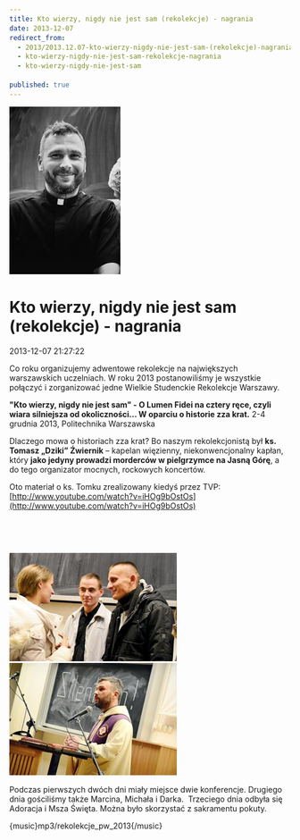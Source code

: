 ```yaml
---
title: Kto wierzy, nigdy nie jest sam (rekolekcje) - nagrania
date: 2013-12-07
redirect_from: 
  - 2013/2013.12.07-kto-wierzy-nigdy-nie-jest-sam-(rekolekcje)-nagrania
  - kto-wierzy-nigdy-nie-jest-sam-rekolekcje-nagrania
  - kto-wierzy-nigdy-nie-jest-sam

published: true
---
```



![/assets/posts/2013/2013-12-07-kto-wierzy-nigdy-nie-jest-sam-rekolekcje-nagrania/kto_wierzy_nigdy_nie_jest_sam06.jpg](/assets/posts/2013/2013-12-07-kto-wierzy-nigdy-nie-jest-sam-rekolekcje-nagrania/kto_wierzy_nigdy_nie_jest_sam06.jpg)

# Kto wierzy, nigdy nie jest sam (rekolekcje) - nagrania

<time>2013-12-07 21:27:22</time>


Co roku organizujemy adwentowe rekolekcje na największych warszawskich uczelniach. W roku 2013 postanowiliśmy je wszystkie połączyć i zorganizować jedne Wielkie Studenckie Rekolekcje Warszawy.


**"Kto wierzy, nigdy nie jest sam" - O Lumen Fidei na cztery ręce, czyli wiara silniejsza od okoliczności... W oparciu o historie zza krat.** 
2-4 grudnia 2013, Politechnika Warszawska

Dlaczego mowa o historiach zza krat? Bo naszym rekolekcjonistą był **ks. Tomasz „Dziki” Źwiernik** – kapelan więzienny, niekonwencjonalny kapłan, który **jako jedyny prowadzi morderców w pielgrzymce na Jasną Górę**, a do tego organizator mocnych, rockowych koncertów.

 Oto materiał o ks. Tomku zrealizowany kiedyś przez TVP: [http://www.youtube.com/watch?v=iHOg9bOstOs](http://www.youtube.com/watch?v=iHOg9bOstOs)


 


 

![/assets/posts/2013/2013-12-07-kto-wierzy-nigdy-nie-jest-sam-rekolekcje-nagrania/kto_wierzy_nigdy_nie_jest_sam02.jpg](/assets/posts/2013/2013-12-07-kto-wierzy-nigdy-nie-jest-sam-rekolekcje-nagrania/kto_wierzy_nigdy_nie_jest_sam02.jpg)
![/assets/posts/2013/2013-12-07-kto-wierzy-nigdy-nie-jest-sam-rekolekcje-nagrania/kto_wierzy_nigdy_nie_jest_sam03.jpg](/assets/posts/2013/2013-12-07-kto-wierzy-nigdy-nie-jest-sam-rekolekcje-nagrania/kto_wierzy_nigdy_nie_jest_sam03.jpg)


Podczas pierwszych dwóch dni miały miejsce dwie konferencje. Drugiego dnia gościliśmy także Marcina, Michała i Darka.
 Trzeciego dnia odbyła się Adoracja i Msza Święta. Można było skorzystać z sakramentu pokuty.


{music}mp3/rekolekcje_pw_2013{/music}


 


<!--{{json:{"created_date":"2013-12-07 21:27:22","publish_down":"0000-00-00 00:00:00","id":"5346"}}}-->